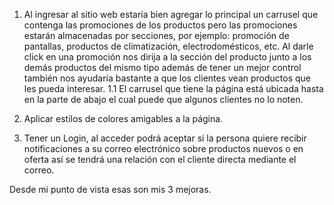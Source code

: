1.	Al ingresar al sitio web estaría bien agregar lo principal un carrusel que contenga las promociones de los productos pero las promociones estarán almacenadas por secciones, por ejemplo: promoción de pantallas, productos de climatización, electrodomésticos, etc. Al darle click en una promoción nos dirija a la sección del producto junto a los demás productos del mismo tipo además de tener un mejor control también nos ayudaría bastante a que los clientes vean productos que les pueda interesar.
1.1	 El carrusel que tiene la página está ubicada hasta en la parte de abajo el cual puede que algunos clientes no lo noten.


2.	Aplicar estilos de colores amigables a la página.

3.	Tener un Login, al acceder podrá aceptar si la persona quiere recibir notificaciones a su correo electrónico sobre productos nuevos o en oferta así se tendrá una relación con el cliente directa mediante el correo. 

Desde mi punto de vista esas son mis 3 mejoras.
